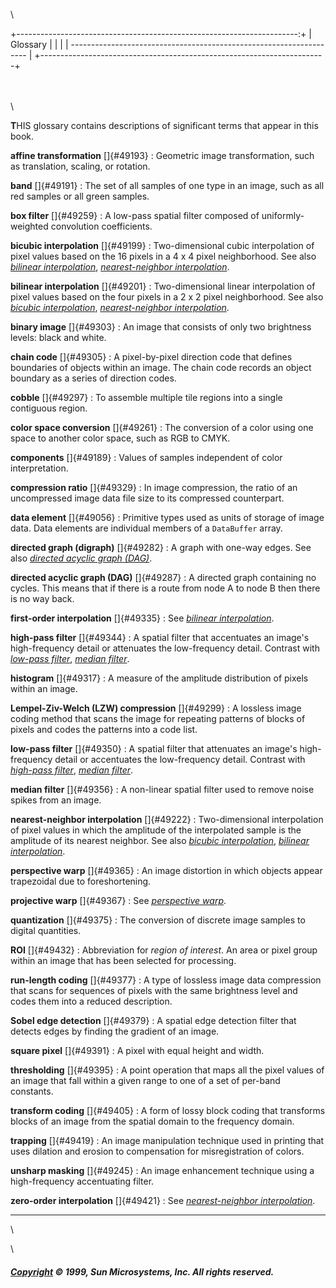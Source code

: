 
\


+----------------------------------------------------------------------:+
| Glossary                                                              |
|                                                                       |
| -------------------------------------------------------------------   |
+-----------------------------------------------------------------------+

\
\
\

**T**HIS glossary contains descriptions of significant terms that
appear in this book.

**affine transformation** []{#49193} 
:   Geometric image transformation, such as translation, scaling, or
    rotation.
    
**band** []{#49191} 
:   The set of all samples of one type in an image, such as all red
    samples or all green samples.
    
**box filter** []{#49259} 
:   A low-pass spatial filter composed of uniformly-weighted
    convolution coefficients.
    
**bicubic interpolation** []{#49199} 
:   Two-dimensional cubic interpolation of pixel values based on the
    16 pixels in a 4 x 4 pixel neighborhood. See also [*bilinear
    interpolation*](../glossary), [*nearest-neighbor
    interpolation*](../glossary).
    
**bilinear interpolation** []{#49201} 
:   Two-dimensional linear interpolation of pixel values based on the
    four pixels in a 2 x 2 pixel neighborhood. See also [*bicubic
    interpolation*](../glossary), [*nearest-neighbor
    interpolation*](../glossary).
    
**binary image** []{#49303} 
:   An image that consists of only two brightness levels: black and
    white.
    
**chain code** []{#49305} 
:   A pixel-by-pixel direction code that defines boundaries of objects
    within an image. The chain code records an object boundary as a
    series of direction codes.
    
**cobble** []{#49297} 
:   To assemble multiple tile regions into a single contiguous region.
    
**color space conversion** []{#49261} 
:   The conversion of a color using one space to another color space,
    such as RGB to CMYK.
    
**components** []{#49189} 
:   Values of samples independent of color interpretation.
    
**compression ratio** []{#49329} 
:   In image compression, the ratio of an uncompressed image data file
    size to its compressed counterpart.
    
**data element** []{#49056} 
:   Primitive types used as units of storage of image data. Data
    elements are individual members of a `DataBuffer` array.
    
**directed graph (digraph)** []{#49282} 
:   A graph with one-way edges. See also [*directed acyclic graph
    (DAG)*](../glossary).
    
**directed acyclic graph (DAG)** []{#49287} 
:   A directed graph containing no cycles. This means that if there is
    a route from node A to node B then there is no way back.
    
**first-order interpolation** []{#49335} 
:   See [*bilinear interpolation*](../glossary).
    
**high-pass filter** []{#49344} 
:   A spatial filter that accentuates an image\'s high-frequency
    detail or attenuates the low-frequency detail. Contrast with
    [*low-pass filter*](../glossary), [*median
    filter*](../glossary).
    
**histogram** []{#49317} 
:   A measure of the amplitude distribution of pixels within an image.
    
**Lempel-Ziv-Welch (LZW) compression** []{#49299} 
:   A lossless image coding method that scans the image for repeating
    patterns of blocks of pixels and codes the patterns into a code
    list.
    
**low-pass filter** []{#49350} 
:   A spatial filter that attenuates an image\'s high-frequency detail
    or accentuates the low-frequency detail. Contrast with [*high-pass
    filter*](../glossary), [*median
    filter*](../glossary).
    
**median filter** []{#49356} 
:   A non-linear spatial filter used to remove noise spikes from an
    image.
    
**nearest-neighbor interpolation** []{#49222} 
:   Two-dimensional interpolation of pixel values in which the
    amplitude of the interpolated sample is the amplitude of its
    nearest neighbor. See also [*bicubic
    interpolation*](../glossary), [*bilinear
    interpolation*](../glossary).
    
**perspective warp** []{#49365} 
:   An image distortion in which objects appear trapezoidal due to
    foreshortening.
    
**projective warp** []{#49367} 
:   See [*perspective warp*](../glossary).
    
**quantization** []{#49375} 
:   The conversion of discrete image samples to digital quantities.
    
**ROI** []{#49432} 
:   Abbreviation for *region of interest*. An area or pixel group
    within an image that has been selected for processing.
    
**run-length coding** []{#49377} 
:   A type of lossless image data compression that scans for sequences
    of pixels with the same brightness level and codes them into a
    reduced description.
    
**Sobel edge detection** []{#49379} 
:   A spatial edge detection filter that detects edges by finding the
    gradient of an image.
    
**square pixel** []{#49391} 
:   A pixel with equal height and width.
    
**thresholding** []{#49395} 
:   A point operation that maps all the pixel values of an image that
    fall within a given range to one of a set of per-band constants.
    
**transform coding** []{#49405} 
:   A form of lossy block coding that transforms blocks of an image
    from the spatial domain to the frequency domain.
    
**trapping** []{#49419} 
:   An image manipulation technique used in printing that uses
    dilation and erosion to compensation for misregistration of
    colors.
    
**unsharp masking** []{#49245} 
:   An image enhancement technique using a high-frequency accentuating
    filter.
    
**zero-order interpolation** []{#49421} 
:   See [*nearest-neighbor interpolation*](../glossary).

------------------------------------------------------------------------

\


\

##### [Copyright](copyright.html) © 1999, Sun Microsystems, Inc. All rights reserved.
